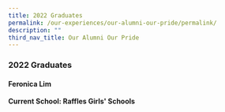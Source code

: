```yaml
---
title: 2022 Graduates
permalink: /our-experiences/our-alumni-our-pride/permalink/
description: ""
third_nav_title: Our Alumni Our Pride
---
```

### 2022 Graduates 
#### Feronica Lim 
**Current School: Raffles Girls' Schools**
